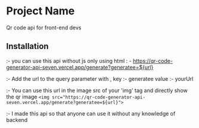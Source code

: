 # Project Name
Qr code api for front-end devs

## Installation

:- you can use this api without js only using html : -  https://qr-code-generator-api-seven.vercel.app/generate?generatee=${url}

:- Add the url to the query parameter with , key :- generatee
                                             value :- yourUrl

:- You can use this url in the image src of your 'img' tag and directly show the qr image 
``` <img src="https://qr-code-generator-api-seven.vercel.app/generate?generatee=${url}"> ```

:- I made this api so that anyone can use it without any knowledge of backend                                         
